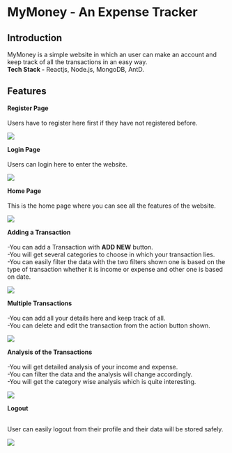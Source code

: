 # MyMoney - An Expense Tracker

## Introduction

MyMoney is a simple website in which an user can make an account and keep track of all the transactions in an easy way.<br/>
**Tech Stack -** Reactjs, Node.js, MongoDB, AntD.

## Features

**Register Page**
<br/>
<br/>
Users have to register here first if they have not registered before.<br/>

<img src="https://i.imgur.com/hXxvmFY.png" />

**Login Page**
<br/>
<br/>
Users can login here to enter the website. <br/>

<img src="https://i.imgur.com/Jvz30f7.png" />

**Home Page**
<br/>
<br/>
This is the home page where you can see all the features of the website. <br/>

<img src="https://i.imgur.com/DdUAxN6.png" />

**Adding a Transaction**
<br/>
<br/>
-You can add a Transaction with **ADD NEW** button.<br/>
-You will get several categories to choose in which your transaction lies.<br/>
-You can easily filter the data with the two filters shown one is based on the type of transaction whether it is income or expense and other one is based on date.<br/>

<img src="https://i.imgur.com/03IIDbp.png" />

**Multiple Transactions**
<br/>
<br/>
-You can add all your details here and keep track of all.<br/>
-You can delete and edit the transaction from the action button shown.<br/>

<img src="https://i.imgur.com/2ZpLd6I.png" />

**Analysis of the Transactions**
<br/>
<br/>
-You will get detailed analysis of your income and expense.<br/>
-You can filter the data and the analysis will change accordingly.<br/>
-You will get the category wise analysis which is quite interesting.<br/>

<img src="https://i.imgur.com/WqFm0ra.png" />

**Logout**
<br/>
<br/>

User can easily logout from their profile and their data will be stored safely.<br/>

<img src="https://i.imgur.com/tN3Dy5s.png" />



